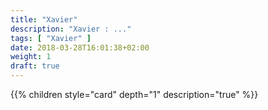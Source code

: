 ```yaml
---
title: "Xavier"
description: "Xavier : ..."
tags: [ "Xavier" ]
date: 2018-03-28T16:01:38+02:00
weight: 1
draft: true
---
```

{{% children style="card" depth="1"  description="true" %}}
